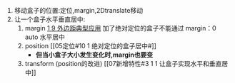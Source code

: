 1. 移动盒子的位置:定位,margin,2Dtranslate移动
2. 让一个盒子水平垂直居中:
	1. margin
		[1 9 外边距典型应用](03盒子模型.md#1%209%20外边距典型应用)
		加了绝对定位的盒子不能通过 margin：0 auto 水平居中
	1. position
		[[05定位#10 1 绝对定位的盒子居中#]]
		- **但当小盒子大小发生变化时,margin也要变**
	3. transform (position的改进)
		[[07新增特性#3 1 1 让盒子实现水平和垂直居中]]
	